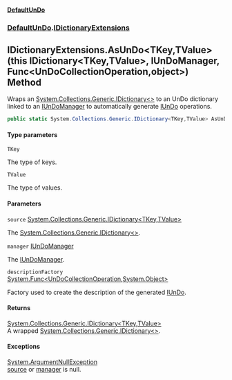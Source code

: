 #### [DefaultUnDo](../../index.md 'index')
### [DefaultUnDo](../../index.md#DefaultUnDo 'DefaultUnDo').[IDictionaryExtensions](index.md 'DefaultUnDo\.IDictionaryExtensions')

## IDictionaryExtensions\.AsUnDo\<TKey,TValue\>\(this IDictionary\<TKey,TValue\>, IUnDoManager, Func\<UnDoCollectionOperation,object\>\) Method

Wraps an [System\.Collections\.Generic\.IDictionary&lt;&gt;](https://docs.microsoft.com/en-us/dotnet/api/System.Collections.Generic.IDictionary-2 'System\.Collections\.Generic\.IDictionary\`2') to an UnDo dictionary linked to an [IUnDoManager](../IUnDoManager/index.md 'DefaultUnDo\.IUnDoManager') to automatically generate [IUnDo](../IUnDo/index.md 'DefaultUnDo\.IUnDo') operations\.

```csharp
public static System.Collections.Generic.IDictionary<TKey,TValue> AsUnDo<TKey,TValue>(this System.Collections.Generic.IDictionary<TKey,TValue> source, DefaultUnDo.IUnDoManager manager, System.Func<DefaultUnDo.UnDoCollectionOperation,object?>? descriptionFactory=null);
```
#### Type parameters

<a name='DefaultUnDo.IDictionaryExtensions.AsUnDo_TKey,TValue_(thisSystem.Collections.Generic.IDictionary_TKey,TValue_,DefaultUnDo.IUnDoManager,System.Func_DefaultUnDo.UnDoCollectionOperation,object_).TKey'></a>

`TKey`

The type of keys\.

<a name='DefaultUnDo.IDictionaryExtensions.AsUnDo_TKey,TValue_(thisSystem.Collections.Generic.IDictionary_TKey,TValue_,DefaultUnDo.IUnDoManager,System.Func_DefaultUnDo.UnDoCollectionOperation,object_).TValue'></a>

`TValue`

The type of values\.
#### Parameters

<a name='DefaultUnDo.IDictionaryExtensions.AsUnDo_TKey,TValue_(thisSystem.Collections.Generic.IDictionary_TKey,TValue_,DefaultUnDo.IUnDoManager,System.Func_DefaultUnDo.UnDoCollectionOperation,object_).source'></a>

`source` [System\.Collections\.Generic\.IDictionary&lt;](https://docs.microsoft.com/en-us/dotnet/api/System.Collections.Generic.IDictionary-2 'System\.Collections\.Generic\.IDictionary\`2')[TKey](AsUnDo_TKey,TValue_(thisIDictionary_TKey,TValue_,IUnDoManager,Func_UnDoCollectionOperation,object_).md#DefaultUnDo.IDictionaryExtensions.AsUnDo_TKey,TValue_(thisSystem.Collections.Generic.IDictionary_TKey,TValue_,DefaultUnDo.IUnDoManager,System.Func_DefaultUnDo.UnDoCollectionOperation,object_).TKey 'DefaultUnDo\.IDictionaryExtensions\.AsUnDo\<TKey,TValue\>\(this System\.Collections\.Generic\.IDictionary\<TKey,TValue\>, DefaultUnDo\.IUnDoManager, System\.Func\<DefaultUnDo\.UnDoCollectionOperation,object\>\)\.TKey')[,](https://docs.microsoft.com/en-us/dotnet/api/System.Collections.Generic.IDictionary-2 'System\.Collections\.Generic\.IDictionary\`2')[TValue](AsUnDo_TKey,TValue_(thisIDictionary_TKey,TValue_,IUnDoManager,Func_UnDoCollectionOperation,object_).md#DefaultUnDo.IDictionaryExtensions.AsUnDo_TKey,TValue_(thisSystem.Collections.Generic.IDictionary_TKey,TValue_,DefaultUnDo.IUnDoManager,System.Func_DefaultUnDo.UnDoCollectionOperation,object_).TValue 'DefaultUnDo\.IDictionaryExtensions\.AsUnDo\<TKey,TValue\>\(this System\.Collections\.Generic\.IDictionary\<TKey,TValue\>, DefaultUnDo\.IUnDoManager, System\.Func\<DefaultUnDo\.UnDoCollectionOperation,object\>\)\.TValue')[&gt;](https://docs.microsoft.com/en-us/dotnet/api/System.Collections.Generic.IDictionary-2 'System\.Collections\.Generic\.IDictionary\`2')

The [System\.Collections\.Generic\.IDictionary&lt;&gt;](https://docs.microsoft.com/en-us/dotnet/api/System.Collections.Generic.IDictionary-2 'System\.Collections\.Generic\.IDictionary\`2')\.

<a name='DefaultUnDo.IDictionaryExtensions.AsUnDo_TKey,TValue_(thisSystem.Collections.Generic.IDictionary_TKey,TValue_,DefaultUnDo.IUnDoManager,System.Func_DefaultUnDo.UnDoCollectionOperation,object_).manager'></a>

`manager` [IUnDoManager](../IUnDoManager/index.md 'DefaultUnDo\.IUnDoManager')

The [IUnDoManager](../IUnDoManager/index.md 'DefaultUnDo\.IUnDoManager')\.

<a name='DefaultUnDo.IDictionaryExtensions.AsUnDo_TKey,TValue_(thisSystem.Collections.Generic.IDictionary_TKey,TValue_,DefaultUnDo.IUnDoManager,System.Func_DefaultUnDo.UnDoCollectionOperation,object_).descriptionFactory'></a>

`descriptionFactory` [System\.Func&lt;](https://docs.microsoft.com/en-us/dotnet/api/System.Func-2 'System\.Func\`2')[UnDoCollectionOperation](../UnDoCollectionOperation/index.md 'DefaultUnDo\.UnDoCollectionOperation')[,](https://docs.microsoft.com/en-us/dotnet/api/System.Func-2 'System\.Func\`2')[System\.Object](https://docs.microsoft.com/en-us/dotnet/api/System.Object 'System\.Object')[&gt;](https://docs.microsoft.com/en-us/dotnet/api/System.Func-2 'System\.Func\`2')

Factory used to create the description of the generated [IUnDo](../IUnDo/index.md 'DefaultUnDo\.IUnDo')\.

#### Returns
[System\.Collections\.Generic\.IDictionary&lt;](https://docs.microsoft.com/en-us/dotnet/api/System.Collections.Generic.IDictionary-2 'System\.Collections\.Generic\.IDictionary\`2')[TKey](AsUnDo_TKey,TValue_(thisIDictionary_TKey,TValue_,IUnDoManager,Func_UnDoCollectionOperation,object_).md#DefaultUnDo.IDictionaryExtensions.AsUnDo_TKey,TValue_(thisSystem.Collections.Generic.IDictionary_TKey,TValue_,DefaultUnDo.IUnDoManager,System.Func_DefaultUnDo.UnDoCollectionOperation,object_).TKey 'DefaultUnDo\.IDictionaryExtensions\.AsUnDo\<TKey,TValue\>\(this System\.Collections\.Generic\.IDictionary\<TKey,TValue\>, DefaultUnDo\.IUnDoManager, System\.Func\<DefaultUnDo\.UnDoCollectionOperation,object\>\)\.TKey')[,](https://docs.microsoft.com/en-us/dotnet/api/System.Collections.Generic.IDictionary-2 'System\.Collections\.Generic\.IDictionary\`2')[TValue](AsUnDo_TKey,TValue_(thisIDictionary_TKey,TValue_,IUnDoManager,Func_UnDoCollectionOperation,object_).md#DefaultUnDo.IDictionaryExtensions.AsUnDo_TKey,TValue_(thisSystem.Collections.Generic.IDictionary_TKey,TValue_,DefaultUnDo.IUnDoManager,System.Func_DefaultUnDo.UnDoCollectionOperation,object_).TValue 'DefaultUnDo\.IDictionaryExtensions\.AsUnDo\<TKey,TValue\>\(this System\.Collections\.Generic\.IDictionary\<TKey,TValue\>, DefaultUnDo\.IUnDoManager, System\.Func\<DefaultUnDo\.UnDoCollectionOperation,object\>\)\.TValue')[&gt;](https://docs.microsoft.com/en-us/dotnet/api/System.Collections.Generic.IDictionary-2 'System\.Collections\.Generic\.IDictionary\`2')  
A wrapped [System\.Collections\.Generic\.IDictionary&lt;&gt;](https://docs.microsoft.com/en-us/dotnet/api/System.Collections.Generic.IDictionary-2 'System\.Collections\.Generic\.IDictionary\`2')\.

#### Exceptions

[System\.ArgumentNullException](https://docs.microsoft.com/en-us/dotnet/api/System.ArgumentNullException 'System\.ArgumentNullException')  
[source](AsUnDo_TKey,TValue_(thisIDictionary_TKey,TValue_,IUnDoManager,Func_UnDoCollectionOperation,object_).md#DefaultUnDo.IDictionaryExtensions.AsUnDo_TKey,TValue_(thisSystem.Collections.Generic.IDictionary_TKey,TValue_,DefaultUnDo.IUnDoManager,System.Func_DefaultUnDo.UnDoCollectionOperation,object_).source 'DefaultUnDo\.IDictionaryExtensions\.AsUnDo\<TKey,TValue\>\(this System\.Collections\.Generic\.IDictionary\<TKey,TValue\>, DefaultUnDo\.IUnDoManager, System\.Func\<DefaultUnDo\.UnDoCollectionOperation,object\>\)\.source') or [manager](AsUnDo_TKey,TValue_(thisIDictionary_TKey,TValue_,IUnDoManager,Func_UnDoCollectionOperation,object_).md#DefaultUnDo.IDictionaryExtensions.AsUnDo_TKey,TValue_(thisSystem.Collections.Generic.IDictionary_TKey,TValue_,DefaultUnDo.IUnDoManager,System.Func_DefaultUnDo.UnDoCollectionOperation,object_).manager 'DefaultUnDo\.IDictionaryExtensions\.AsUnDo\<TKey,TValue\>\(this System\.Collections\.Generic\.IDictionary\<TKey,TValue\>, DefaultUnDo\.IUnDoManager, System\.Func\<DefaultUnDo\.UnDoCollectionOperation,object\>\)\.manager') is null\.